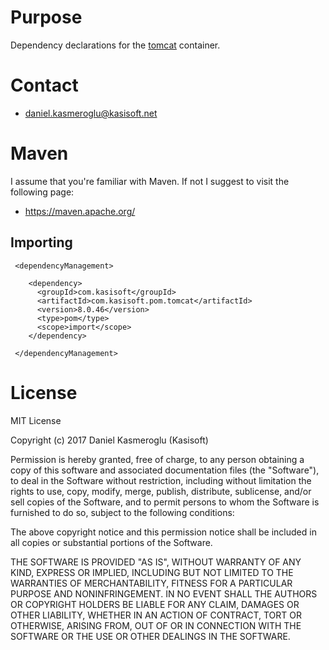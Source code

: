 Purpose
=======

Dependency declarations for the [tomcat](http://tomcat.apache.org/) container.


Contact
=======

* daniel.kasmeroglu@kasisoft.net


Maven
=====

I assume that you're familiar with Maven. If not I suggest to visit the following page:

* https://maven.apache.org/


Importing
---------

     <dependencyManagement>
     
        <dependency>
          <groupId>com.kasisoft</groupId>
          <artifactId>com.kasisoft.pom.tomcat</artifactId>
          <version>8.0.46</version>
          <type>pom</type>
          <scope>import</scope>
        </dependency>
     
     </dependencyManagement>


License
=======

MIT License

Copyright (c) 2017 Daniel Kasmeroglu (Kasisoft)

Permission is hereby granted, free of charge, to any person obtaining a copy
of this software and associated documentation files (the "Software"), to deal
in the Software without restriction, including without limitation the rights
to use, copy, modify, merge, publish, distribute, sublicense, and/or sell
copies of the Software, and to permit persons to whom the Software is
furnished to do so, subject to the following conditions:

The above copyright notice and this permission notice shall be included in all
copies or substantial portions of the Software.

THE SOFTWARE IS PROVIDED "AS IS", WITHOUT WARRANTY OF ANY KIND, EXPRESS OR
IMPLIED, INCLUDING BUT NOT LIMITED TO THE WARRANTIES OF MERCHANTABILITY,
FITNESS FOR A PARTICULAR PURPOSE AND NONINFRINGEMENT. IN NO EVENT SHALL THE
AUTHORS OR COPYRIGHT HOLDERS BE LIABLE FOR ANY CLAIM, DAMAGES OR OTHER
LIABILITY, WHETHER IN AN ACTION OF CONTRACT, TORT OR OTHERWISE, ARISING FROM,
OUT OF OR IN CONNECTION WITH THE SOFTWARE OR THE USE OR OTHER DEALINGS IN THE
SOFTWARE.
